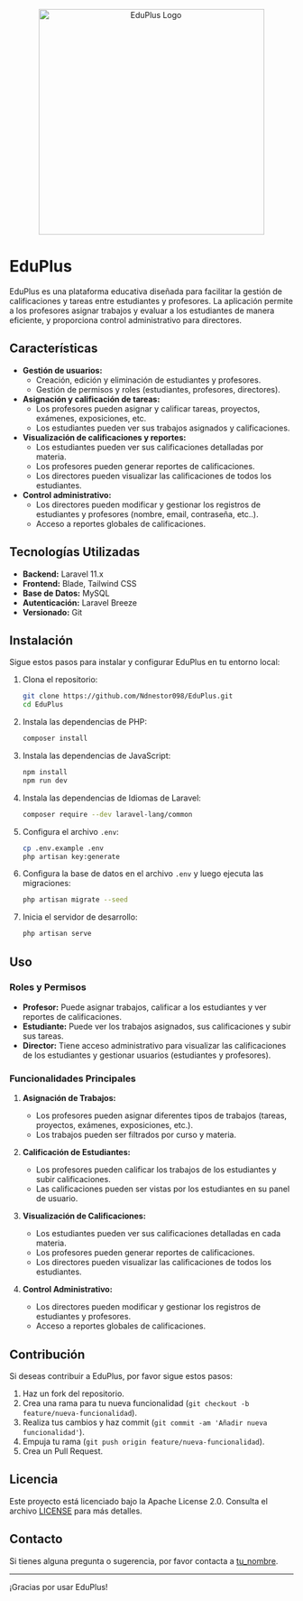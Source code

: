 <p align="center"><a href="https://github.com/Ndnestor098/ScarpetossLaravel" target="_blank"><img src="https://ndnestor098.github.io/WebCV/img/logoEduPlus.png" width="400" alt="EduPlus Logo"></a></p>


# EduPlus

EduPlus es una plataforma educativa diseñada para facilitar la gestión de calificaciones y tareas entre estudiantes y profesores. La aplicación permite a los profesores asignar trabajos y evaluar a los estudiantes de manera eficiente, y proporciona control administrativo para directores.

## Características

- **Gestión de usuarios:**
  - Creación, edición y eliminación de estudiantes y profesores.
  - Gestión de permisos y roles (estudiantes, profesores, directores).
- **Asignación y calificación de tareas:**
  - Los profesores pueden asignar y calificar tareas, proyectos, exámenes, exposiciones, etc.
  - Los estudiantes pueden ver sus trabajos asignados y calificaciones.
- **Visualización de calificaciones y reportes:**
  - Los estudiantes pueden ver sus calificaciones detalladas por materia.
  - Los profesores pueden generar reportes de calificaciones.
  - Los directores pueden visualizar las calificaciones de todos los estudiantes.
- **Control administrativo:**
  - Los directores pueden modificar y gestionar los registros de estudiantes y profesores (nombre, email, contraseña, etc..).
  - Acceso a reportes globales de calificaciones.

## Tecnologías Utilizadas

- **Backend:** Laravel 11.x
- **Frontend:** Blade, Tailwind CSS
- **Base de Datos:** MySQL
- **Autenticación:** Laravel Breeze
- **Versionado:** Git

## Instalación

Sigue estos pasos para instalar y configurar EduPlus en tu entorno local:

1. Clona el repositorio:
    ```sh
    git clone https://github.com/Ndnestor098/EduPlus.git
    cd EduPlus
    ```

2. Instala las dependencias de PHP:
    ```sh
    composer install
    ```

3. Instala las dependencias de JavaScript:
    ```sh
    npm install
    npm run dev
    ```

4. Instala las dependencias de Idiomas de Laravel:
    ```sh
    composer require --dev laravel-lang/common
    ```

5. Configura el archivo `.env`:
    ```sh
    cp .env.example .env
    php artisan key:generate
    ```

6. Configura la base de datos en el archivo `.env` y luego ejecuta las migraciones:
    ```sh
    php artisan migrate --seed
    ```

7. Inicia el servidor de desarrollo:
    ```sh
    php artisan serve
    ```

## Uso

### Roles y Permisos

- **Profesor:** Puede asignar trabajos, calificar a los estudiantes y ver reportes de calificaciones.
- **Estudiante:** Puede ver los trabajos asignados, sus calificaciones y subir sus tareas.
- **Director:** Tiene acceso administrativo para visualizar las calificaciones de los estudiantes y gestionar usuarios (estudiantes y profesores).

### Funcionalidades Principales

1. **Asignación de Trabajos:**
    - Los profesores pueden asignar diferentes tipos de trabajos (tareas, proyectos, exámenes, exposiciones, etc.).
    - Los trabajos pueden ser filtrados por curso y materia.

2. **Calificación de Estudiantes:**
    - Los profesores pueden calificar los trabajos de los estudiantes y subir calificaciones.
    - Las calificaciones pueden ser vistas por los estudiantes en su panel de usuario.

3. **Visualización de Calificaciones:**
    - Los estudiantes pueden ver sus calificaciones detalladas en cada materia.
    - Los profesores pueden generar reportes de calificaciones.
    - Los directores pueden visualizar las calificaciones de todos los estudiantes.

4. **Control Administrativo:**
    - Los directores pueden modificar y gestionar los registros de estudiantes y profesores.
    - Acceso a reportes globales de calificaciones.

## Contribución

Si deseas contribuir a EduPlus, por favor sigue estos pasos:

1. Haz un fork del repositorio.
2. Crea una rama para tu nueva funcionalidad (`git checkout -b feature/nueva-funcionalidad`).
3. Realiza tus cambios y haz commit (`git commit -am 'Añadir nueva funcionalidad'`).
4. Empuja tu rama (`git push origin feature/nueva-funcionalidad`).
5. Crea un Pull Request.

## Licencia

Este proyecto está licenciado bajo la Apache License 2.0. Consulta el archivo [LICENSE](LICENSE) para más detalles.

## Contacto

Si tienes alguna pregunta o sugerencia, por favor contacta a [tu_nombre](mailto:trabajo.nestor.098@gmail.com).

---

¡Gracias por usar EduPlus!
